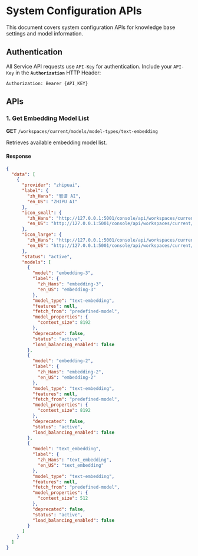 # System Configuration APIs

This document covers system configuration APIs for knowledge base settings and model information.

## Authentication

All Service API requests use `API-Key` for authentication. Include your `API-Key` in the **`Authorization`** HTTP Header:

```
Authorization: Bearer {API_KEY}
```

## APIs

### 1. Get Embedding Model List

**GET** `/workspaces/current/models/model-types/text-embedding`

Retrieves available embedding model list.

#### Response
```json
{
  "data": [
    {
      "provider": "zhipuai",
      "label": {
        "zh_Hans": "智谱 AI",
        "en_US": "ZHIPU AI"
      },
      "icon_small": {
        "zh_Hans": "http://127.0.0.1:5001/console/api/workspaces/current/model-providers/zhipuai/icon_small/zh_Hans",
        "en_US": "http://127.0.0.1:5001/console/api/workspaces/current/model-providers/zhipuai/icon_small/en_US"
      },
      "icon_large": {
        "zh_Hans": "http://127.0.0.1:5001/console/api/workspaces/current/model-providers/zhipuai/icon_large/zh_Hans",
        "en_US": "http://127.0.0.1:5001/console/api/workspaces/current/model-providers/zhipuai/icon_large/en_US"
      },
      "status": "active",
      "models": [
        {
          "model": "embedding-3",
          "label": {
            "zh_Hans": "embedding-3",
            "en_US": "embedding-3"
          },
          "model_type": "text-embedding",
          "features": null,
          "fetch_from": "predefined-model",
          "model_properties": {
            "context_size": 8192
          },
          "deprecated": false,
          "status": "active",
          "load_balancing_enabled": false
        },
        {
          "model": "embedding-2",
          "label": {
            "zh_Hans": "embedding-2",
            "en_US": "embedding-2"
          },
          "model_type": "text-embedding",
          "features": null,
          "fetch_from": "predefined-model",
          "model_properties": {
            "context_size": 8192
          },
          "deprecated": false,
          "status": "active",
          "load_balancing_enabled": false
        },
        {
          "model": "text_embedding",
          "label": {
            "zh_Hans": "text_embedding",
            "en_US": "text_embedding"
          },
          "model_type": "text-embedding",
          "features": null,
          "fetch_from": "predefined-model",
          "model_properties": {
            "context_size": 512
          },
          "deprecated": false,
          "status": "active",
          "load_balancing_enabled": false
        }
      ]
    }
  ]
}
```